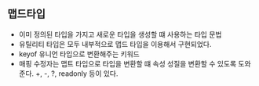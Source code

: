 ## 맵드타입

-   이미 정의된 타입을 가지고 새로운 타입을 생성할 떄 사용하는 타입 문법
-   유틸리티 타입은 모두 내부적으로 맵드 타입을 이용해서 구현되었다.
-   keyof 유니언 타입으로 변환해주는 키워드
-   매핑 수정자는 맵트 타입으로 타입을 변환할 떄 속성 성질을 변환할 수 있도록 도와준다. +, -, ?, readonly 등이 있다.
